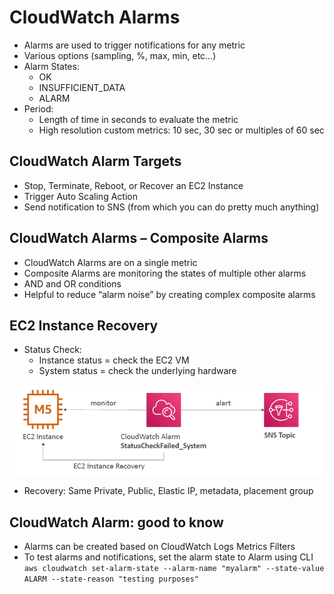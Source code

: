 # CloudWatch Alarms

- Alarms are used to trigger notifications for any metric
- Various options (sampling, %, max, min, etc…)
- Alarm States:
  - OK
  - INSUFFICIENT_DATA
  - ALARM
- Period:
  - Length of time in seconds to evaluate the metric
  - High resolution custom metrics: 10 sec, 30 sec or multiples of 60 sec

## CloudWatch Alarm Targets

- Stop, Terminate, Reboot, or Recover an EC2 Instance
- Trigger Auto Scaling Action
- Send notification to SNS (from which you can do pretty much anything)

## CloudWatch Alarms – Composite Alarms

- CloudWatch Alarms are on a single metric
- Composite Alarms are monitoring the states of multiple other alarms
- AND and OR conditions
- Helpful to reduce “alarm noise” by creating complex composite alarms

## EC2 Instance Recovery

- Status Check:
  - Instance status = check the EC2 VM
  - System status = check the underlying hardware

![image](./21_02_Monitoring&Audit_CloudWatch_Alarm_EC2_Recover.png)

- Recovery: Same Private, Public, Elastic IP, metadata, placement group

## CloudWatch Alarm: good to know

- Alarms can be created based on CloudWatch Logs Metrics Filters
- To test alarms and notifications, set the alarm state to Alarm using CLI
  `aws cloudwatch set-alarm-state --alarm-name "myalarm" --state-value ALARM --state-reason "testing purposes"`
